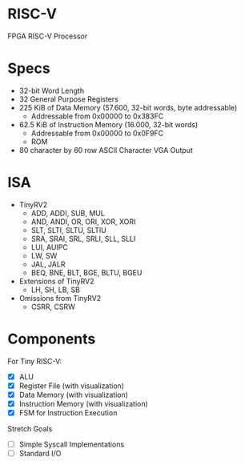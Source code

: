 # RISC-V
FPGA RISC-V Processor

# Specs
- 32-bit Word Length
- 32 General Purpose Registers
- 225 KiB of Data Memory (57.600, 32-bit words, byte addressable)
    - Addressable from 0x00000 to 0x383FC
- 62.5 KiB of Instruction Memory (16.000, 32-bit words)
    - Addressable from 0x00000 to 0x0F9FC
    - ROM
- 80 character by 60 row ASCII Character VGA Output 

# ISA
- TinyRV2
    - ADD, ADDI, SUB, MUL
    - AND, ANDI, OR, ORI, XOR, XORI
    - SLT, SLTI, SLTU, SLTIU
    - SRA, SRAI, SRL, SRLI, SLL, SLLI
    - LUI, AUIPC
    - LW, SW
    - JAL, JALR
    - BEQ, BNE, BLT, BGE, BLTU, BGEU
- Extensions of TinyRV2
    - LH, SH, LB, SB
- Omissions from TinyRV2
    - CSRR, CSRW

# Components
For Tiny RISC-V:
- [X] ALU
- [X] Register File (with visualization)
- [X] Data Memory (with visualization)
- [X] Instruction Memory (with visualization)
- [X] FSM for Instruction Execution

Stretch Goals
- [ ] Simple Syscall Implementations
- [ ] Standard I/O
